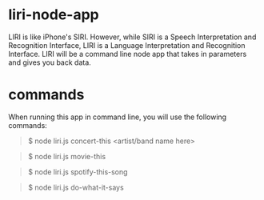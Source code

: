 # liri-node-app
LIRI is like iPhone's SIRI. However, while SIRI is a Speech Interpretation and Recognition Interface, LIRI is a Language Interpretation and Recognition Interface. LIRI will be a command line node app that takes in parameters and gives you back data.

# commands
When running this app in command line, you will use the following commands:
 
> $ node liri.js concert-this <artist/band name here>

> $ node liri.js movie-this <movie name here>
 
> $ node liri.js spotify-this-song <song here>
 
> $ node liri.js do-what-it-says 


